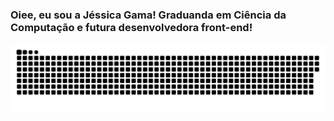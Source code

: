 ### Oiee, eu sou a Jéssica Gama! Graduanda em Ciência da Computação e futura desenvolvedora front-end!


<!--
**jeszgama/jeszgama** is a ✨ _special_ ✨ repository because its `README.md` (this file) appears on your GitHub profile.

Here are some ideas to get you started:

- 🔭 I’m currently working on ...
- 🌱 I’m currently learning ...
- 👯 I’m looking to collaborate on ...
- 🤔 I’m looking for help with ...
- 💬 Ask me about ...
- 📫 How to reach me: ...
- 😄 Pronouns: ...
- ⚡ Fun fact: ...
-->
<!------ Cobra ------>
![Snake animation](https://github.com/jeszgama/jeszgama/blob/output/github-contribution-grid-snake.svg)
